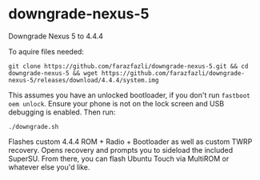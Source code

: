 # downgrade-nexus-5
Downgrade Nexus 5 to 4.4.4

To aquire files needed:

```
git clone https://github.com/farazfazli/downgrade-nexus-5.git && cd downgrade-nexus-5 && wget https://github.com/farazfazli/downgrade-nexus-5/releases/download/4.4.4/system.img
```

This assumes you have an unlocked bootloader, if you don't run ```fastboot oem unlock```. Ensure your phone is not on the lock screen and USB debugging is enabled. Then run:

```
./downgrade.sh
```

Flashes custom 4.4.4 ROM + Radio + Bootloader as well as custom TWRP recovery. Opens recovery and prompts you to sideload the included SuperSU. From there, you can flash Ubuntu Touch via MultiROM or whatever else you'd like.
